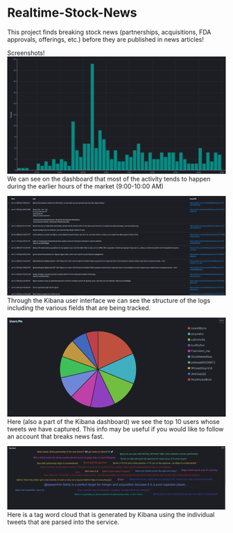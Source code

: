 # Realtime-Stock-News
This project finds breaking stock news (partnerships, acquisitions, FDA approvals, offerings, etc.) before they are published in news articles!

Screenshots!
![alt text](https://github.com/asumesh15/Realtime-Stock-News/blob/master/activity.PNG)
We can see on the dashboard that most of the activity tends to happen during the earlier hours of the market (9:00-10:00 AM)

![alt text](https://github.com/asumesh15/Realtime-Stock-News/blob/master/logs.PNG)
Through the Kibana user interface we can see the structure of the logs including the various fields that are being tracked. 

![alt text](https://github.com/asumesh15/Realtime-Stock-News/blob/master/usersPie.PNG)
Here (also a part of the Kibana dashboard) we see the top 10 users whose tweets we have captured. This info may be useful if you would like to follow an account that breaks news fast. 

![alt text](https://github.com/asumesh15/Realtime-Stock-News/blob/master/tagCloud.PNG)
Here is a tag word cloud that is generated by Kibana using the individual tweets that are parsed into the service. 
